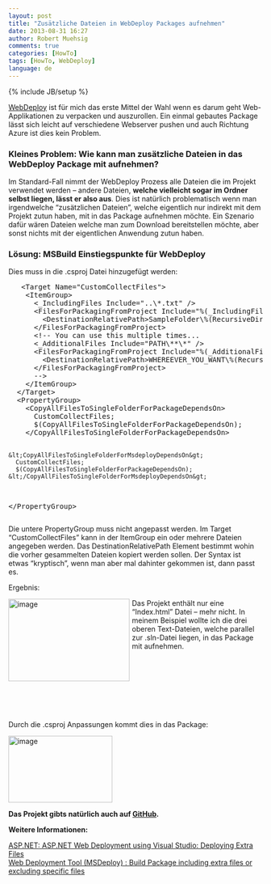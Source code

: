 ```yaml
---
layout: post
title: "Zusätzliche Dateien in WebDeploy Packages aufnehmen"
date: 2013-08-31 16:27
author: Robert Muehsig
comments: true
categories: [HowTo]
tags: [HowTo, WebDeploy]
language: de
---
```

{% include JB/setup %}
<p><a href="{{BASE_PATH}}/?s=webdeploy">WebDeploy</a> ist für mich das erste Mittel der Wahl wenn es darum geht Web-Applikationen zu verpacken und auszurollen. Ein einmal gebautes Package lässt sich leicht auf verschiedene Webserver pushen und auch Richtung Azure ist dies kein Problem. </p> <h3>Kleines Problem: Wie kann man zusätzliche Dateien in das WebDeploy Package mit aufnehmen?</h3> <p>Im Standard-Fall nimmt der WebDeploy Prozess alle Dateien die im Projekt verwendet werden – andere Dateien, <strong>welche vielleicht sogar im Ordner selbst liegen, lässt er also aus</strong>. Dies ist natürlich problematisch wenn man irgendwelche “zusätzlichen Dateien”, welche eigentlich nur indirekt mit dem Projekt zutun haben, mit in das Package aufnehmen möchte. Ein Szenario dafür wären Dateien welche man zum Download bereitstellen möchte, aber sonst nichts mit der eigentlichen Anwendung zutun haben.</p> <h3>Lösung: MSBuild Einstiegspunkte für WebDeploy</h3> <p>Dies muss in die .csproj Datei hinzugefügt werden:</p><pre class="brush: csharp; auto-links: true; collapse: false; first-line: 1; gutter: true; html-script: false; light: false; ruler: false; smart-tabs: true; tab-size: 4; toolbar: true;">   &lt;Target Name="CustomCollectFiles"&gt;
    &lt;ItemGroup&gt;
      &lt;_IncludingFiles Include="..\*.txt" /&gt;
      &lt;FilesForPackagingFromProject Include="%(_IncludingFiles.Identity)"&gt;
        &lt;DestinationRelativePath&gt;SampleFolder\%(RecursiveDir)%(Filename)%(Extension)&lt;/DestinationRelativePath&gt;
      &lt;/FilesForPackagingFromProject&gt;
      &lt;!-- You can use this multiple times... 
      &lt;_AdditionalFiles Include="PATH\**\*" /&gt;
      &lt;FilesForPackagingFromProject Include="%(_AdditionalFiles.Identity)"&gt;
        &lt;DestinationRelativePath&gt;WHEREEVER_YOU_WANT\%(RecursiveDir)%(Filename)%(Extension)&lt;/DestinationRelativePath&gt;
      &lt;/FilesForPackagingFromProject&gt;
      --&gt;
    &lt;/ItemGroup&gt;
  &lt;/Target&gt;
  &lt;PropertyGroup&gt;
    &lt;CopyAllFilesToSingleFolderForPackageDependsOn&gt;
      CustomCollectFiles;
      $(CopyAllFilesToSingleFolderForPackageDependsOn);
    &lt;/CopyAllFilesToSingleFolderForPackageDependsOn&gt;

    &lt;CopyAllFilesToSingleFolderForMsdeployDependsOn&gt;
      CustomCollectFiles;
      $(CopyAllFilesToSingleFolderForPackageDependsOn);
    &lt;/CopyAllFilesToSingleFolderForMsdeployDependsOn&gt;
  &lt;/PropertyGroup&gt;</pre>
<p>Die untere PropertyGroup muss nicht angepasst werden. Im Target “CustomCollectFiles” kann in der ItemGroup ein oder mehrere Dateien angegeben werden. Das DestinationRelativePath Element bestimmt wohin die vorher gesammelten Dateien kopiert werden sollen. Der Syntax ist etwas “kryptisch”, wenn man aber mal dahinter gekommen ist, dann passt es.</p>
<p>Ergebnis:</p>
<p><a href="{{BASE_PATH}}/assets/wp-images-de/image1913.png"><img title="image" style="border-top: 0px; border-right: 0px; border-bottom: 0px; margin: 0px 5px 0px 0px; border-left: 0px; display: inline" border="0" alt="image" align="left" src="{{BASE_PATH}}/assets/wp-images-de/image_thumb1054.png" width="240" height="163"></a> </p>
<p>Das Projekt enthält nur eine “Index.html” Datei – mehr nicht. In meinem Beispiel wollte ich die drei oberen Text-Dateien, welche parallel zur .sln-Datei liegen, in das Package mit aufnehmen. </p>
<p>&nbsp;</p>
<p>&nbsp;</p>
<p>&nbsp;</p>
<p>&nbsp;</p>
<p>Durch die .csproj Anpassungen kommt dies in das Package:</p>
<p><a href="{{BASE_PATH}}/assets/wp-images-de/image1914.png"><img title="image" style="border-top: 0px; border-right: 0px; border-bottom: 0px; border-left: 0px; display: inline" border="0" alt="image" src="{{BASE_PATH}}/assets/wp-images-de/image_thumb1055.png" width="206" height="132"></a> </p>
<p><strong>Das Projekt gibts natürlich auch auf <a href="https://github.com/Code-Inside/Samples/tree/master/2013/WebDeployWithAdditions">GitHub</a>.</strong></p>
<p><strong>Weitere Informationen:</strong></p>
<p><a href="http://www.asp.net/mvc/tutorials/deployment/visual-studio-web-deployment/deploying-extra-files">ASP.NET: ASP.NET Web Deployment using Visual Studio: Deploying Extra Files</a><br><a href="http://sedodream.com/2010/05/01/WebDeploymentToolMSDeployBuildPackageIncludingExtraFilesOrExcludingSpecificFiles.aspx">Web Deployment Tool (MSDeploy) : Build Package including extra files or excluding specific files</a></p>
